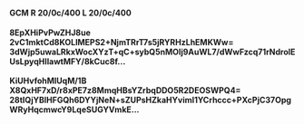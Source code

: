 #### GCM R 20/0c/400 L 20/0c/400
**8EpXHiPvPwZHJ8ue**<br/>**2vC1mktCd8KOLIMEPS2+NjmTRrT7s5jRYRHzLhEMKWw=**<br/>**3dWjp5uwaLRkxWocXYzT+qC+sybQ5nMOIj9AuWL7/dWwFzcq71rNdrolEUsLpyqHIlawtMFY/8kCuc8f...**<br/><br/>
**KiUHvfohMlUqM/1B**<br/>**X8QxHF7xD/r8xPE7z8MmqHBsYZrbqDDO5R2DEOSWPQ4=**<br/>**28tIQjYBlHFGQh6DYYjNeN+sZUPsHZkaHYvimI1YCrhccc+PXcPjC37OpgWRyHqcmwcY9LqeSUGYVmkE...**